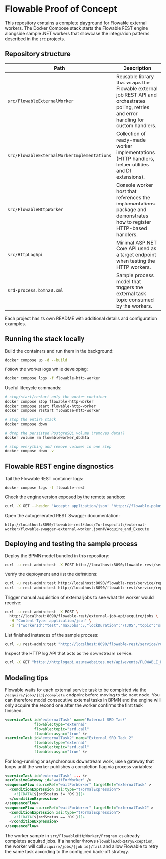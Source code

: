 # Flowable Proof of Concept

This repository contains a complete playground for Flowable external workers. The Docker
Compose stack starts the Flowable REST engine alongside sample .NET workers that
showcase the integration patterns described in the `src` projects.

## Repository structure

| Path | Description |
| --- | --- |
| `src/FlowableExternalWorker` | Reusable library that wraps the Flowable external job REST API and orchestrates polling, retries and error handling for custom handlers. |
| `src/FlowableExternalWorkerImplementations` | Collection of ready-made worker implementations (HTTP handlers, helper utilities and DI extensions). |
| `src/FlowableHttpWorker` | Console worker host that references the implementations package and demonstrates how to register HTTP-based handlers. |
| `src/HttpLogApi` | Minimal ASP.NET Core API used as a target endpoint when testing the HTTP workers. |
| `srd-process.bpmn20.xml` | Sample process model that triggers the external task topic consumed by the workers. |

Each project has its own README with additional details and configuration examples.

## Running the stack locally

Build the containers and run them in the background:

```bash
docker compose up -d --build
```

Follow the worker logs while developing:

```bash
docker compose logs -f flowable-http-worker
```

Useful lifecycle commands:

```bash
# stop/start/restart only the worker container
docker compose stop flowable-http-worker
docker compose start flowable-http-worker
docker compose restart flowable-http-worker

# stop the entire stack
docker compose down

# drop the persisted PostgreSQL volume (removes data!)
docker volume rm flowableworker_dbdata

# stop everything and remove volumes in one step
docker compose down -v
```

## Flowable REST engine diagnostics

Tail the Flowable REST container logs:

```bash
docker compose logs -f flowable-rest
```

Check the engine version exposed by the remote sandbox:

```bash
curl -X GET --header 'Accept: application/json' 'https://flowable-pokusy-rest.evidencz.dev/flowable-rest/service/management/engine'
```

Open the autogenerated REST Swagger documentation:

```
http://localhost:8090/flowable-rest/docs/?url=specfile/external-worker/flowable-swagger-external-worker.json#/Acquire_and_Execute
```

## Deploying and testing the sample process

Deploy the BPMN model bundled in this repository:

```bash
curl -u rest-admin:test -X POST http://localhost:8090/flowable-rest/service/repository/deployments -H "Content-Type: multipart/form-data" -F "file=@srd-process.bpmn20.xml"
```

Verify the deployment and list the definitions:

```bash
curl -u rest-admin:test http://localhost:8090/flowable-rest/service/repository/process-definitions?key=srdProcess
curl -u rest-admin:test http://localhost:8090/flowable-rest/service/repository/process-definitions
```

Trigger manual acquisition of external jobs to see what the worker would receive:

```bash
curl -u rest-admin:test -X POST \
  http://localhost:8090/flowable-rest/external-job-api/acquire/jobs \
  -H "Content-Type: application/json" \
  -d '{"workerId":"test","maxJobs":5,"lockDuration":"PT30S","topic":"srd.call","fetchVariables":true}'
```

List finished instances of the sample process:

```bash
curl -u rest-admin:test "http://localhost:8090/flowable-rest/service/runtime/process-instances?processDefinitionKey=srdProcess&finished=true"
```

Inspect the HTTP log API that acts as the downstream service:

```bash
curl -X GET "https://httplogapi.azurewebsites.net/api/events/FLOWABLE_POC_WORKER?from=2025-10-13T22:00:00Z&to=2025-10-14T21:59:59Z"
```

## Modeling tips

Flowable waits for each external service task to be completed via the `/acquire/jobs/{id}/complete`
endpoint before moving to the next node. You can therefore model consecutive external tasks in BPMN
and the engine will only acquire the second one after the worker confirms the first task finished.

```xml
<serviceTask id="externalTask" name="External SRD Task"
             flowable:type="external"
             flowable:topic="srd.call"
             flowable:async="true" />
<serviceTask id="externalTask2" name="External SRD Task 2"
             flowable:type="external"
             flowable:topic="srd.call"
             flowable:async="true" />
```

For long-running or asynchronous downstream work, use a gateway that loops until the worker publishes
a completion flag via process variables:

```xml
<serviceTask id="externalTask" ... />
<exclusiveGateway id="waitForWorker" />
<sequenceFlow sourceRef="waitForWorker" targetRef="externalTask" >
  <conditionExpression xsi:type="tFormalExpression">
    <![CDATA[${srdStatus != 'OK'}]]>
  </conditionExpression>
</sequenceFlow>
<sequenceFlow sourceRef="waitForWorker" targetRef="externalTask2" >
  <conditionExpression xsi:type="tFormalExpression">
    <![CDATA[${srdStatus == 'OK'}]]>
  </conditionExpression>
</sequenceFlow>
```

The worker sample in `src/FlowableHttpWorker/Program.cs` already completes acquired jobs.
If a handler throws `FlowableJobRetryException`, the worker will call `acquire/jobs/{job.id}/fail`
and allow Flowable to retry the same task according to the configured back-off strategy.
